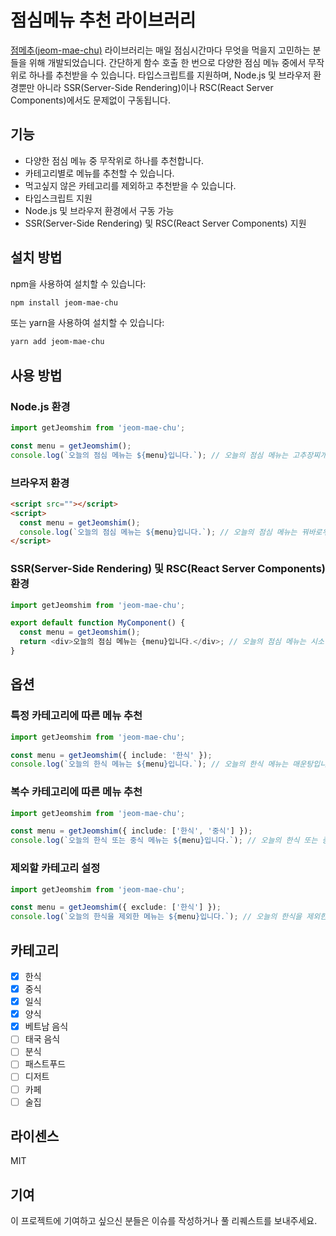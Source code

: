 # 점심메뉴 추천 라이브러리

[점메추(jeom-mae-chu)](https://www.npmjs.com/package/jeom-mae-chu) 라이브러리는 매일 점심시간마다 무엇을 먹을지 고민하는 분들을 위해 개발되었습니다. 간단하게 함수 호출 한 번으로 다양한 점심 메뉴 중에서 무작위로 하나를 추천받을 수 있습니다. 타입스크립트를 지원하며, Node.js 및 브라우저 환경뿐만 아니라 SSR(Server-Side Rendering)이나 RSC(React Server Components)에서도 문제없이 구동됩니다.

## 기능

- 다양한 점심 메뉴 중 무작위로 하나를 추천합니다.
- 카테고리별로 메뉴를 추천할 수 있습니다.
- 먹고싶지 않은 카테고리를 제외하고 추천받을 수 있습니다.
- 타입스크립트 지원
- Node.js 및 브라우저 환경에서 구동 가능
- SSR(Server-Side Rendering) 및 RSC(React Server Components) 지원

## 설치 방법

npm을 사용하여 설치할 수 있습니다:

```bash
npm install jeom-mae-chu
```

또는 yarn을 사용하여 설치할 수 있습니다:

```bash
yarn add jeom-mae-chu
```

## 사용 방법

### Node.js 환경

```typescript
import getJeomshim from 'jeom-mae-chu';

const menu = getJeomshim();
console.log(`오늘의 점심 메뉴는 ${menu}입니다.`); // 오늘의 점심 메뉴는 고추장찌개입니다.
```

### 브라우저 환경

```html
<script src=""></script>
<script>
  const menu = getJeomshim();
  console.log(`오늘의 점심 메뉴는 ${menu}입니다.`); // 오늘의 점심 메뉴는 꿔바로우입니다.
</script>
```

### SSR(Server-Side Rendering) 및 RSC(React Server Components) 환경

```typescript
import getJeomshim from 'jeom-mae-chu';

export default function MyComponent() {
  const menu = getJeomshim();
  return <div>오늘의 점심 메뉴는 {menu}입니다.</div>; // 오늘의 점심 메뉴는 시소 마끼입니다.
}
```

## 옵션

### 특정 카테고리에 따른 메뉴 추천

```typescript
import getJeomshim from 'jeom-mae-chu';

const menu = getJeomshim({ include: '한식' });
console.log(`오늘의 한식 메뉴는 ${menu}입니다.`); // 오늘의 한식 메뉴는 매운탕입니다.
```

### 복수 카테고리에 따른 메뉴 추천

```typescript
import getJeomshim from 'jeom-mae-chu';

const menu = getJeomshim({ include: ['한식', '중식'] });
console.log(`오늘의 한식 또는 중식 메뉴는 ${menu}입니다.`); // 오늘의 한식 또는 중식 메뉴는 불낙전골입니다.
```

### 제외할 카테고리 설정

```typescript
import getJeomshim from 'jeom-mae-chu';

const menu = getJeomshim({ exclude: ['한식'] });
console.log(`오늘의 한식을 제외한 메뉴는 ${menu}입니다.`); // 오늘의 한식을 제외한 메뉴는 똥얌꿍입니다.
```

## 카테고리

- [x] 한식
- [x] 중식
- [x] 일식
- [x] 양식
- [x] 베트남 음식
- [ ] 태국 음식
- [ ] 분식
- [ ] 패스트푸드
- [ ] 디저트
- [ ] 카페
- [ ] 술집

## 라이센스

MIT

## 기여

이 프로젝트에 기여하고 싶으신 분들은 이슈를 작성하거나 풀 리퀘스트를 보내주세요.
